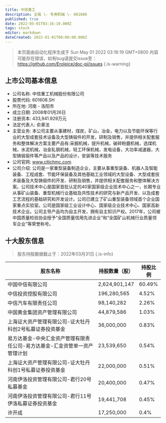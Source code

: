 ```yaml
---
title: 中信重工
description: 主板 \- 专用机械 \- 601608
published: true
date: 2022-05-01T03:16:19.000Z
tags: stock
editor: markdown
dateCreated: 2022-01-01T00:00:00.000Z
---
```


> 本页面由自动化程序生成于 Sun May 01 2022 03:16:19 GMT+0800
> 内容可能存在错误，如有bug请提交issue至：https://github.com/Eroleice/doc-pi/issues
{.is-warning}

## 上市公司基本信息
- 公司名称: 中信重工机械股份有限公司
- 股票代码: 601608.SH
- 所在地: 河南 - 洛阳市
- 成立日期: 2008年01月26日
- 注册资本: 433,941.929万元
- 法定代表人: 俞章法
- 主营业务: 本公司主要从事建材，煤炭，矿山，冶金，电力以及节能环保等行业的大型成套技术设备及大型铸锻件的开发，研制及销售，并提供相关配套服务和整体解决方案主要产品有:采掘机械，提升机械，破碎粉磨机械，选煤机械，水泥机械，冶金轧钢机械，轻工环保机械，发电设备，大功率减速器，大型铸锻锻件等产品以及产品的设计，安装等技术服务
- 公司官网: www.citichmc.com
- 公司介绍: 公司是一家重型装备制造企业，主要从事重型装备、机器人及智能装备、工程成套、节能环保装备及其他基础工业领域的大型设备、大型成套技术装备及大型铸锻件的开发、研制及销售，并提供相关配套服务和整体解决方案。公司技术中心是国家首批认定的40家国家级企业技术中心之一，长期专业从事矿山装备、重型机械行业基础及共性技术的研究与新产品开发、以及成套工艺流程的基础研究和开发设计。公司已建立了矿山重型装备领域首个企业国家重点实验室。公司是国家级工业设计中心、国家级企业技术中心、国家高新技术企业。公司主导产品均为自主开发，拥有自主知识产权。2017年，公司被中国质量检验协会授予“全国质量信用先进企业”和“全国矿山机械行业质量领军企业”等荣誉称号。


## 十大股东信息
> 股东持股数据截止于：2022年03月31日
{.is-info}

| 股东名称 | 持股数量（股） | 持股比例 |
| --- | --- | --- |
| 中国中信有限公司 | 2,624,901,147 | 60.49% |
| 中信投资控股有限公司 | 196,280,565 | 4.52% |
| 中信汽车有限责任公司 | 98,140,282 | 2.26% |
| 中国黄金集团资产管理有限公司 | 44,879,586 | 1.03% |
| 上海证大资产管理有限公司-证大牡丹科创2号私募证券投资基金 | 36,000,000 | 0.83% |
| 易方达基金-中央汇金资产管理有限责任公司-易方达基金-汇金资管单一资产管理计划 | 23,539,650 | 0.54% |
| 上海证大资产管理有限公司-证大牡丹科创1号私募证券投资基金 | 22,000,000 | 0.51% |
| 河南伊洛投资管理有限公司-君行20号私募基金 | 20,400,000 | 0.47% |
| 河南伊洛投资管理有限公司-君行11号伊洛私募证券投资基金 | 19,441,708 | 0.45% |
| 许开成 | 17,250,000 | 0.4% |




